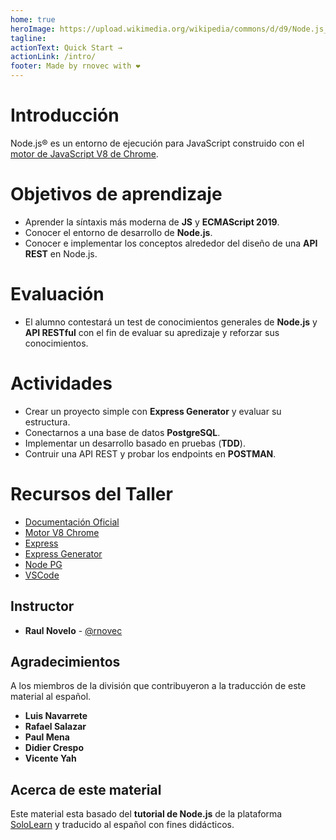 ```yaml
---
home: true
heroImage: https://upload.wikimedia.org/wikipedia/commons/d/d9/Node.js_logo.svg
tagline:
actionText: Quick Start →
actionLink: /intro/
footer: Made by rnovec with ❤️
---
```


# Introducción
Node.js® es un entorno de ejecución para JavaScript construido con el [motor de JavaScript V8 de Chrome](https://v8.dev/).

# Objetivos de aprendizaje

- Aprender la síntaxis más moderna de **JS** y **ECMAScript 2019**.
- Conocer el entorno de desarrollo de **Node.js**.
- Conocer e implementar los conceptos alrededor del diseño de una **API REST** en Node.js.

# Evaluación

- El alumno contestará un test de conocimientos generales de **Node.js** y **API RESTful** con el fin de evaluar su apredizaje y reforzar sus conocimientos.

# Actividades

- Crear un proyecto simple con **Express Generator** y evaluar su estructura.
- Conectarnos a una base de datos **PostgreSQL**.
- Implementar un desarrollo basado en pruebas (**TDD**).
- Contruir una API REST y probar los endpoints en **POSTMAN**.

# Recursos del Taller

- [Documentación Oficial](https://nodejs.org/es/)
- [Motor V8 Chrome](https://v8.dev/)
- [Express](https://www.npmjs.com/package/express)
- [Express Generator](https://www.npmjs.com/package/express-generator/)
- [Node PG](https://node-postgres.com/)
- [VSCode](https://code.visualstudio.com/download)

## Instructor

- **Raul Novelo** - [@rnovec](https://github.com/rnovec)

## Agradecimientos

A los miembros de la división que contribuyeron a la traducción de este material al español.

- **Luis Navarrete**
- **Rafael Salazar**
- **Paul Mena**
- **Didier Crespo**
- **Vicente Yah**

## Acerca de este material

Este material esta basado del **tutorial de Node.js** de la plataforma [SoloLearn](https://www.sololearn.com/) y traducido al español con fines didácticos.


